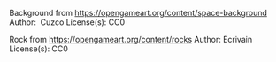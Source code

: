 Background from https://opengameart.org/content/space-background
  Author:  Cuzco
  License(s): CC0

Rock from https://opengameart.org/content/rocks
  Author: Écrivain
  License(s): CC0
